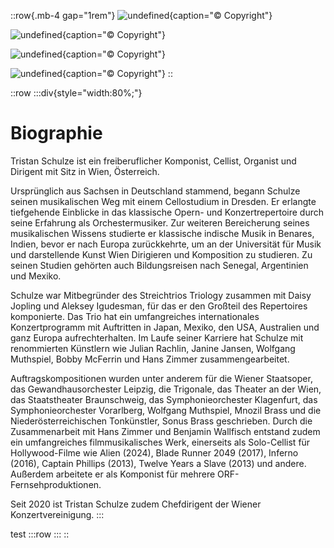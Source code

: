 ::row{.mb-4 gap="1rem"}
![undefined](/img/about/10987707_874286799285655_8564208899567487865_o.jpg){caption="© Copyright"}

![undefined](/img/about/KleinTristan_Baer.jpg){caption="© Copyright"}

![undefined](/img/about/Tristan_Schulze-2.jpg){caption="© Copyright"}

![undefined](/img/about/Tristan_Schulze-16.jpg){caption="© Copyright"}
::

::row
  :::div{style="width:80%;"}
  # Biographie
  
  Tristan Schulze ist ein freiberuflicher Komponist, Cellist, Organist und Dirigent mit Sitz in Wien, Österreich.

  Ursprünglich aus Sachsen in Deutschland stammend, begann Schulze seinen musikalischen Weg mit einem Cellostudium in Dresden. Er erlangte tiefgehende Einblicke in das klassische Opern- und Konzertrepertoire durch seine Erfahrung als Orchestermusiker. Zur weiteren Bereicherung seines musikalischen Wissens studierte er klassische indische Musik in Benares, Indien, bevor er nach Europa zurückkehrte, um an der Universität für Musik und darstellende Kunst Wien Dirigieren und Komposition zu studieren. Zu seinen Studien gehörten auch Bildungsreisen nach Senegal, Argentinien und Mexiko.

  Schulze war Mitbegründer des Streichtrios Triology zusammen mit Daisy Jopling und Aleksey Igudesman, für das er den Großteil des Repertoires komponierte. Das Trio hat ein umfangreiches internationales Konzertprogramm mit Auftritten in Japan, Mexiko, den USA, Australien und ganz Europa aufrechterhalten. Im Laufe seiner Karriere hat Schulze mit renommierten Künstlern wie Julian Rachlin, Janine Jansen, Wolfgang Muthspiel, Bobby McFerrin und Hans Zimmer zusammengearbeitet.

  Auftragskompositionen wurden unter anderem für die Wiener Staatsoper, das Gewandhausorchester Leipzig, die Trigonale, das Theater an der Wien, das Staatstheater Braunschweig, das Symphonieorchester Klagenfurt, das Symphonieorchester Vorarlberg, Wolfgang Muthspiel, Mnozil Brass und die Niederösterreichischen Tonkünstler, Sonus Brass geschrieben. Durch die Zusammenarbeit mit Hans Zimmer und Benjamin Wallfisch entstand zudem ein umfangreiches filmmusikalisches Werk, einerseits als Solo-Cellist für Hollywood-Filme wie Alien (2024), Blade Runner 2049 (2017), Inferno (2016), Captain Phillips (2013), Twelve Years a Slave (2013) und andere. Außerdem arbeitete er als Komponist für mehrere ORF-Fernsehproduktionen.

  Seit 2020 ist Tristan Schulze zudem Chefdirigent der Wiener Konzertvereinigung.
  :::
  
  test
  :::row
  :::
::

